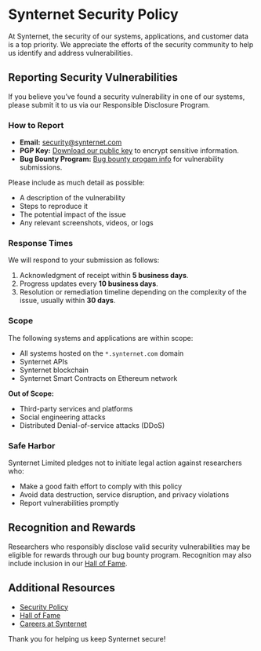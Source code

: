 # Synternet Security Policy

At Synternet, the security of our systems, applications, and customer data is a top priority. We appreciate the efforts of the security community to help us identify and address vulnerabilities.

## Reporting Security Vulnerabilities

If you believe you’ve found a security vulnerability in one of our systems, please submit it to us via our Responsible Disclosure Program.

### How to Report
- **Email:** [security@synternet.com](mailto:security@synternet.com)
- **PGP Key:** [Download our public key](https://raw.githubusercontent.com/Synternet/security/refs/heads/main/publickey.asc) to encrypt sensitive information.
- **Bug Bounty Program:** [Bug bounty progam info](https://github.com/Synternet/security/blob/main/bug_bounty.md) for vulnerability submissions.

Please include as much detail as possible:
- A description of the vulnerability
- Steps to reproduce it
- The potential impact of the issue
- Any relevant screenshots, videos, or logs

### Response Times
We will respond to your submission as follows:
1. Acknowledgment of receipt within **5 business days**.
2. Progress updates every **10 business days**.
3. Resolution or remediation timeline depending on the complexity of the issue, usually within **30 days**.

### Scope
The following systems and applications are within scope:
- All systems hosted on the `*.synternet.com` domain
- Synternet APIs
- Synternet blockchain
- Synternet Smart Contracts on Ethereum network

**Out of Scope:**
- Third-party services and platforms
- Social engineering attacks
- Distributed Denial-of-service attacks (DDoS)

### Safe Harbor
Synternet Limited pledges not to initiate legal action against researchers who:
- Make a good faith effort to comply with this policy
- Avoid data destruction, service disruption, and privacy violations
- Report vulnerabilities promptly

## Recognition and Rewards

Researchers who responsibly disclose valid security vulnerabilities may be eligible for rewards through our bug bounty program. Recognition may also include inclusion in our [Hall of Fame](https://github.com/Synternet/security/blob/main/hall-of-fame.md).

## Additional Resources
- [Security Policy](https://github.com/Synternet/security/blob/main/README.md)
- [Hall of Fame](https://github.com/Synternet/security/blob/main/hall-of-fame.md)
- [Careers at Synternet](https://synternet.com/careers)

Thank you for helping us keep Synternet secure!
